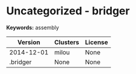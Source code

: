 # Uncategorized - bridger



**Keywords:** assembly



| Version | Clusters | License |
| ------- | -------- | ------- |
| 2014-12-01 | milou | None |
| .bridger | None | None |
